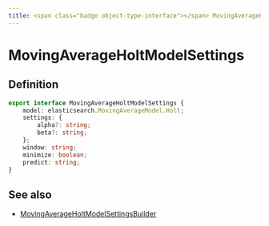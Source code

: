 ```yaml
---
title: <span class="badge object-type-interface"></span> MovingAverageHoltModelSettings
---
```

# <span class="badge object-type-interface"></span> MovingAverageHoltModelSettings

## Definition

```typescript
export interface MovingAverageHoltModelSettings {
	model: elasticsearch.MovingAverageModel.Holt;
	settings: {
		alpha?: string;
		beta?: string;
	};
	window: string;
	minimize: boolean;
	predict: string;
}

```
## See also

 * <span class="badge builder"></span> [MovingAverageHoltModelSettingsBuilder](./builder-MovingAverageHoltModelSettingsBuilder.md)
